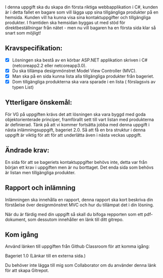 I denna uppgift ska du skapa din första riktiga webbapplikation i C#, kunden är i detta fallet en bagare som vill lägga upp sina tillgängliga produkter på en hemsida. Kunden vill ha kunna visa sina kontaktuppgifter och tillgängliga produkter. I framtiden ska hemsidan byggas ut med stöd för direktbeställningar från nätet - men nu vill bagaren ha en första sida klar så snart som möjligt!

## Kravspecifikation:

- [x] Lösningen ska bestå av en körbar ASP.NET applikation skriven i C# (netcoreapp2.2 eller netcoreapp3.0).
- [x] Du ska tillämpa designmönstret Model View Controller (MVC).
- [x] Man ska på en sida kunna lista alla tillgängliga produkter från bageriet.
- [x] Dom tillgängliga produkterna ska vara sparade i en lista ( förslagsvis av typen List<Product>)

## Ytterligare önskemål:

För VG på uppgiften krävs det att lösningen ska vara byggd med goda objektorienterade principer, framförallt sett till vart listan med produkterna är definierad. Tänk på att vi kommer fortsätta jobba med denna uppgift i nästa inlämningsuppgift, bageriet 2.0. Så att få en bra struktur i denna uppgift är viktig för att för att underlätta även i nästa veckas uppgift.

## Ändrade krav:

En sida för att se bageriets kontaktuppgifter behövs inte, detta var från början ett krav i uppgiften men är nu borttaget. Det enda sida som behövs är listan men tillgängliga produkter.

## Rapport och inlämning

Inlämningen ska innehålla en rapport, denna rapport ska kort beskriva din förståelse över designmönstret MVC och hur du tillämpat det i din lösning.

När du är färdig med din uppgift så skall du bifoga repporten som ett pdf-dokument, som dessutom innehåller en länk till ditt gitrepo.

## Kom igång

Använd länken till uppgiften från Github Classroom för att komma igång:

Bageriet 1.0 (Länkar till en externa sida.)

Du behöver inte lägga till mig som Collaborator om du använder denna länk för att skapa Gitrepot.
